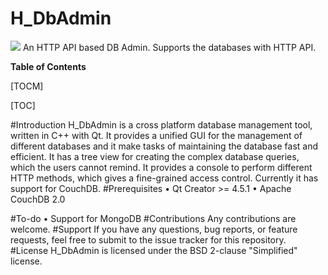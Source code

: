 # H_DbAdmin 

![](https://github.com/mikispring/H_DbAdmin/blob/master/resources/Icon.png)
An HTTP API based DB Admin. Supports the databases with HTTP API.

**Table of Contents**

[TOCM]

[TOC]

#Introduction
H_DbAdmin is a cross platform database management tool, written in C++ with Qt. It provides a unified GUI for the management of different databases and it make tasks of maintaining the database fast and efficient. It has a tree view for creating the complex database queries, which the users cannot remind. It provides a console to perform different HTTP methods, which gives a fine-grained access control. Currently it has support for CouchDB.
#Prerequisites
•	Qt Creator >= 4.5.1
•	Apache CouchDB 2.0

#To-do
•	Support for MongoDB
#Contributions
Any contributions are welcome.
#Support
If you have any questions, bug reports, or feature requests, feel free to submit to the issue tracker for this repository.
#License
H_DbAdmin is licensed under the BSD 2-clause "Simplified" license.